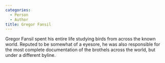 ```yaml
---
categories:
  - Person
  - Author
title: Gregor Fansil
---
```


Gregor Fansil spent his entire life studying birds from across the known world. Reputed to be somewhat of a eyesore, he was also responsible for the most complete documentation of the brothels across the world, but under a different byline.
